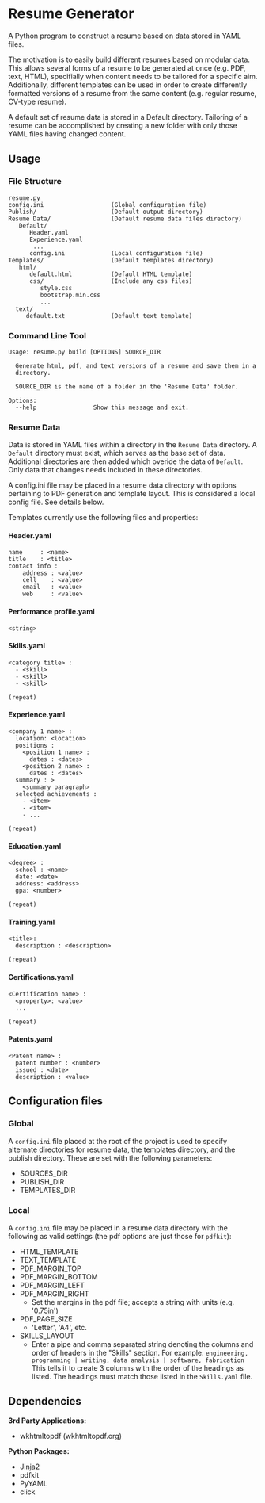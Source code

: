 # Resume Generator

A Python program to construct a resume based on data stored in YAML files.

The motivation is to easily build different resumes based on modular data. This allows several forms of a resume to be generated at once (e.g. PDF, text, HTML), specifially when content needs to be tailored for a specific aim. Additionally, different templates can be used in order to create differently formatted versions of a resume from the same content (e.g. regular resume, CV-type resume).

A default set of resume data is stored in a Default directory. Tailoring of a resume can be accomplished by creating a new folder with only those YAML files having changed content.

## Usage

### File Structure

    resume.py
    config.ini                   (Global configuration file)
    Publish/                     (Default output directory)
    Resume Data/                 (Default resume data files directory)
       Default/                  
          Header.yaml
          Experience.yaml
           ...
          config.ini             (Local configuration file)
    Templates/                   (Default templates directory)
       html/
          default.html           (Default HTML template)
          css/                   (Include any css files)
             style.css
             bootstrap.min.css
             ...
      text/
         default.txt             (Default text template)

### Command Line Tool
```
Usage: resume.py build [OPTIONS] SOURCE_DIR

  Generate html, pdf, and text versions of a resume and save them in a
  directory.

  SOURCE_DIR is the name of a folder in the 'Resume Data' folder.

Options:
  --help                Show this message and exit.
```

### Resume Data

Data is stored in YAML files within a directory in the `Resume Data` directory. A `Default` directory must exist, which serves as the base set of data. Additional directories are then added which overide the data of `Default`. Only data that changes needs included in these directories.

A config.ini file may be placed in a resume data directory with options pertaining to PDF generation and template layout. This is considered a local config file. See details below.

Templates currently use the following files and properties:

#### Header.yaml

    name     : <name>
    title    : <title>
    contact info :
        address : <value>
        cell    : <value>
        email   : <value>
        web     : <value>

#### Performance profile.yaml

    <string>

#### Skills.yaml

    <category title> :
      - <skill>
      - <skill>
      - <skill>
    
    (repeat)

#### Experience.yaml

    <company 1 name> :
      location: <location>
      positions :
        <position 1 name> :
          dates : <dates>
        <position 2 name> :
          dates : <dates>
      summary : >
        <summary paragraph>
      selected achievements :
        - <item>
        - <item>
        - ...
    
    (repeat)

#### Education.yaml

    <degree> :
      school : <name>
      date: <date>
      address: <address>
      gpa: <number>
    
    (repeat)

#### Training.yaml

    <title>:
      description : <description>
    
    (repeat)

#### Certifications.yaml

    <Certification name> :
      <property>: <value>
      ...

    (repeat)

#### Patents.yaml

    <Patent name> :
      patent number : <number>
      issued : <date>
      description : <value>


## Configuration files

### Global

A `config.ini` file placed at the root of the project is used to specify alternate directories for resume data, the templates directory, and the publish directory. These are set with the following parameters:

  - SOURCES_DIR
  - PUBLISH_DIR
  - TEMPLATES_DIR


### Local

A `config.ini` file may be placed in a resume data directory with the following as valid settings (the pdf options are just those for `pdfkit`):

  - HTML_TEMPLATE
  - TEXT_TEMPLATE
  - PDF_MARGIN_TOP
  - PDF_MARGIN_BOTTOM
  - PDF_MARGIN_LEFT
  - PDF_MARGIN_RIGHT
    * Set the margins in the pdf file; accepts a string with units (e.g. '0.75in')
  - PDF_PAGE_SIZE
    * 'Letter', 'A4', etc.
  - SKILLS_LAYOUT
    * Enter a pipe and comma separated string denoting the columns and order of headers in the "Skills" section. For example:
      `engineering, programming | writing, data analysis | software, fabrication`
    This tells it to create 3 columns with the order of the headings as listed. The headings must match those listed in the `Skills.yaml` file.


## Dependencies

**3rd Party Applications:**

 - wkhtmltopdf (wkhtmltopdf.org)

**Python Packages:**

- Jinja2
- pdfkit
- PyYAML
- click